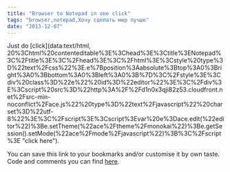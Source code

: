 ```yaml
---
title: "Browser to Notepad in one click"
tags: "browser,notepad,Хочу сделать мир лучше"
date: "2013-12-07"
---
```


Just do [click](data:text/html, 20%3Chtml%20contenteditable%3E%3Chead%3E%3Ctitle%3ENotepad%3C%2Ftitle%3E%3C%2Fhead%3E%3C%2Fhtml%3E%3Cstyle%20type%3D%22text%2Fcss%22%3E.e%7Bposition%3Aabsolute%3Btop%3A0%3Bright%3A0%3Bbottom%3A0%3Bleft%3A0%3B%7D%3C%2Fstyle%3E%3Cdiv%20class%3D%22e%22%20id%3D%22editor%22%3E%3C%2Fdiv%3E%3Cscript%20src%3D%22http%3A%2F%2Fd1n0x3qji82z53.cloudfront.net%2Fsrc-min-noconflict%2Face.js%22%20type%3D%22text%2Fjavascript%22%20charset%3D%22utf-8%22%3E%3C%2Fscript%3E%3Cscript%3Evar%20e%3Dace.edit(%22editor%22)%3Be.setTheme(%22ace%2Ftheme%2Fmonokai%22)%3Be.getSession().setMode(%22ace%2Fmode%2Fjavascript%22)%3B%3C%2Fscript%3E "click here").

You can save this link to your bookmarks and/or customise it by own taste. Code and comments you can find [here](https://gist.github.com/stevermeister/7846746 "gist").
